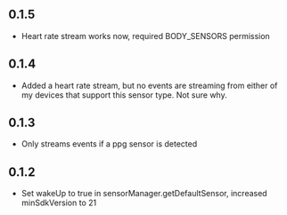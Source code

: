 ## 0.1.5

- Heart rate stream works now, required BODY_SENSORS permission

## 0.1.4

- Added a heart rate stream, but no events are streaming from either of my devices that support this sensor type. Not sure why.

## 0.1.3

- Only streams events if a ppg sensor is detected

## 0.1.2

- Set wakeUp to true in sensorManager.getDefaultSensor, increased minSdkVersion to 21
